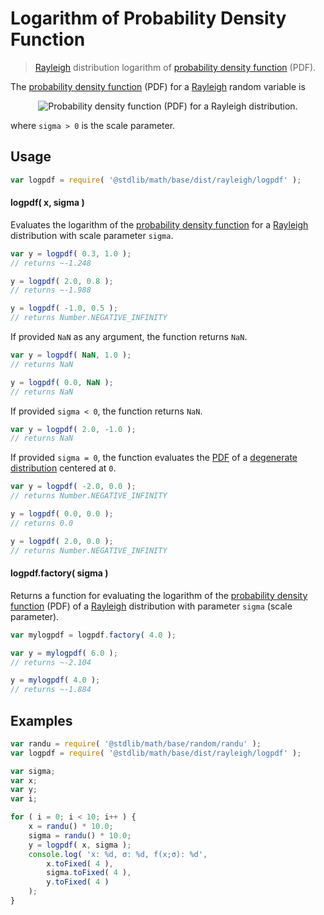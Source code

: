 # Logarithm of Probability Density Function

> [Rayleigh][rayleigh] distribution logarithm of [probability density function][pdf] (PDF).


<section class="intro">

The [probability density function][pdf] (PDF) for a [Rayleigh][rayleigh] random variable is

<!-- <equation class="equation" label="eq:rayleigh_pdf" align="center" raw="f(x;\sigma) = \begin{cases} \frac{x}{\sigma^2} e^{-x^2/(2\sigma^2)} &amp; \text{ for } x \ge 0 \\
0 & \text{ otherwise } \end{cases}" alt="Probability density function (PDF) for a Rayleigh distribution."> -->

<div class="equation" align="center" data-raw-text="f(x;\sigma) = \begin{cases} \frac{x}{\sigma^2} e^{-x^2/(2\sigma^2)} &amp; \text{ for } x \ge 0 \\
0 & \text{ otherwise } \end{cases}" data-equation="eq:rayleigh_pdf">
    <img src="" alt="Probability density function (PDF) for a Rayleigh distribution.">
    <br>
</div>

<!-- </equation> -->

where `sigma > 0` is the scale parameter.

</section>

<!-- /.intro -->


<section class="usage">

## Usage

``` javascript
var logpdf = require( '@stdlib/math/base/dist/rayleigh/logpdf' );
```

#### logpdf( x, sigma )

Evaluates the logarithm of the [probability density function][pdf] for a [Rayleigh][rayleigh] distribution with scale parameter `sigma`.

``` javascript
var y = logpdf( 0.3, 1.0 );
// returns ~-1.248

y = logpdf( 2.0, 0.8 );
// returns ~-1.988

y = logpdf( -1.0, 0.5 );
// returns Number.NEGATIVE_INFINITY
```

If provided `NaN` as any argument, the function returns `NaN`.

``` javascript
var y = logpdf( NaN, 1.0 );
// returns NaN

y = logpdf( 0.0, NaN );
// returns NaN
```

If provided `sigma < 0`, the function returns `NaN`.

``` javascript
var y = logpdf( 2.0, -1.0 );
// returns NaN
```

If provided `sigma = 0`, the function evaluates the [PDF][pdf] of a [degenerate distribution][degenerate-distribution] centered at `0`.

``` javascript
var y = logpdf( -2.0, 0.0 );
// returns Number.NEGATIVE_INFINITY

y = logpdf( 0.0, 0.0 );
// returns 0.0

y = logpdf( 2.0, 0.0 );
// returns Number.NEGATIVE_INFINITY
```

#### logpdf.factory( sigma )

Returns a function for evaluating the logarithm of the [probability density function][pdf] (PDF) of a [Rayleigh][rayleigh] distribution with parameter `sigma` (scale parameter).

``` javascript
var mylogpdf = logpdf.factory( 4.0 );

var y = mylogpdf( 6.0 );
// returns ~-2.104

y = mylogpdf( 4.0 );
// returns ~-1.884
```

</section>

<!-- /.usage -->


<section class="examples">

## Examples

``` javascript
var randu = require( '@stdlib/math/base/random/randu' );
var logpdf = require( '@stdlib/math/base/dist/rayleigh/logpdf' );

var sigma;
var x;
var y;
var i;

for ( i = 0; i < 10; i++ ) {
    x = randu() * 10.0;
    sigma = randu() * 10.0;
    y = logpdf( x, sigma );
    console.log( 'x: %d, σ: %d, f(x;σ): %d',
        x.toFixed( 4 ),
        sigma.toFixed( 4 ),
        y.toFixed( 4 )
    );
}
```

</section>

<!-- /.examples -->


<section class="links">

[degenerate-distribution]: https://en.wikipedia.org/wiki/Degenerate_distribution
[pdf]: https://en.wikipedia.org/wiki/Probability_density_function
[rayleigh]: https://en.wikipedia.org/wiki/Rayleigh_distribution

</section>

<!-- /.links -->
